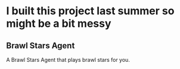 # I built this project last summer so might be a bit messy

## Brawl Stars Agent
A Brawl Stars Agent that plays brawl stars for you.
